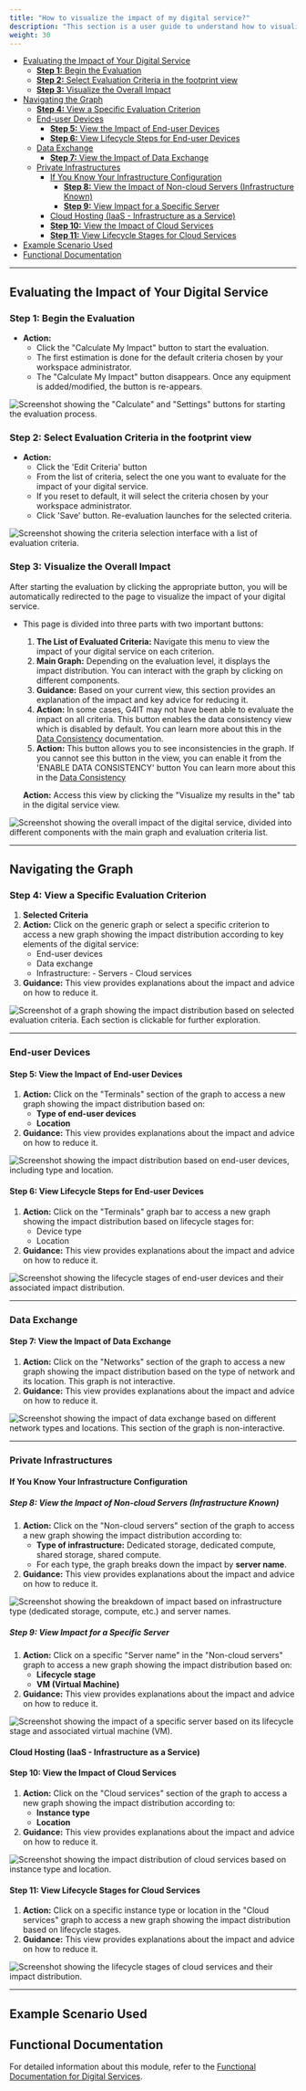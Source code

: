 ```yaml
---
title: "How to visualize the impact of my digital service?"
description: "This section is a user guide to understand how to visualize the data in G4IT"
weight: 30
---
```


<!-- TOC -->
  * [Evaluating the Impact of Your Digital Service](#evaluating-the-impact-of-your-digital-service)
    * [**Step 1:** Begin the Evaluation](#step-1-begin-the-evaluation)
    * [**Step 2:** Select Evaluation Criteria in the footprint view](#step-2-select-evaluation-criteria-in-the-footprint-view)
    * [**Step 3:** Visualize the Overall Impact](#step-3-visualize-the-overall-impact)
  * [Navigating the Graph](#navigating-the-graph)
    * [**Step 4:** View a Specific Evaluation Criterion](#step-4-view-a-specific-evaluation-criterion)
    * [End-user Devices](#end-user-devices)
      * [**Step 5:** View the Impact of End-user Devices](#step-5-view-the-impact-of-end-user-devices)
      * [**Step 6:** View Lifecycle Steps for End-user Devices](#step-6-view-lifecycle-steps-for-end-user-devices)
    * [Data Exchange](#data-exchange)
      * [**Step 7:** View the Impact of Data Exchange](#step-7-view-the-impact-of-data-exchange)
    * [Private Infrastructures](#private-infrastructures)
      * [If You Know Your Infrastructure Configuration](#if-you-know-your-infrastructure-configuration)
        * [**Step 8:** View the Impact of Non-cloud Servers (Infrastructure Known)](#step-8-view-the-impact-of-non-cloud-servers-infrastructure-known)
        * [**Step 9:** View Impact for a Specific Server](#step-9-view-impact-for-a-specific-server)
      * [Cloud Hosting (IaaS - Infrastructure as a Service)](#cloud-hosting-iaas---infrastructure-as-a-service)
      * [**Step 10:** View the Impact of Cloud Services](#step-10-view-the-impact-of-cloud-services)
      * [**Step 11:** View Lifecycle Stages for Cloud Services](#step-11-view-lifecycle-stages-for-cloud-services)
  * [Example Scenario Used](#example-scenario-used)
  * [Functional Documentation](#functional-documentation)
<!-- TOC -->

---

## Evaluating the Impact of Your Digital Service

### **Step 1:** Begin the Evaluation

-   **Action:**
    -   Click the "Calculate My Impact" button to start the evaluation.
    -   The first estimation is done for the default criteria chosen by your workspace administrator.
    -   The "Calculate My Impact" button disappears. Once any equipment is added/modified, the button is re-appears.

![Screenshot showing the "Calculate" and "Settings" buttons for starting the evaluation process.](../media/15_evaluate_the_impact.png)

### **Step 2:** Select Evaluation Criteria in the footprint view

-   **Action:**
    -   Click the 'Edit Criteria' button
    -   From the list of criteria, select the one you want to evaluate for the impact of your digital service.
    -   If you reset to default, it will select the criteria chosen by your workspace administrator.
    -   Click 'Save' button. Re-evaluation launches for the selected criteria.

![Screenshot showing the criteria selection interface with a list of evaluation criteria.](../media/16_choose_criteria.png)

### **Step 3:** Visualize the Overall Impact

After starting the evaluation by clicking the appropriate button, you will be automatically redirected to the page to
visualize the impact of your digital service.

-   This page is divided into three parts with two important buttons:

    1. **The List of Evaluated Criteria:** Navigate this menu to view the impact of your digital service on each
       criterion.
    2. **Main Graph:** Depending on the evaluation level, it displays the impact distribution. You can interact with the
       graph by clicking on different components.
    3. **Guidance:** Based on your current view, this section provides an explanation of the impact and key advice for
       reducing it.
    4. **Action:** In some cases, G4IT may not have been able to evaluate the impact on all criteria. This button enables
       the data consistency view which is disabled by default. You can learn more about this in
       the [Data Consistency](../../../../2-functional-documentation/global_concepts/uc1_dataconsistency.md)
       documentation.
    5. **Action:** This button allows you to see inconsistencies in the graph. If you cannot see this button in the view,
       you can enable it from the 'ENABLE DATA CONSISTENCY' button You can learn more about this in
       the [Data Consistency](../../../../2-functional-documentation/global_concepts/uc1_dataconsistency.md)

    **Action:** Access this view by clicking the "Visualize my results in the" tab in the digital service view.

![Screenshot showing the overall impact of the digital service, divided into different components with the main graph and evaluation criteria list.](../media/17_visualize_impact.png)

---

## Navigating the Graph

### **Step 4:** View a Specific Evaluation Criterion

1. **Selected Criteria**
2. **Action:** Click on the generic graph or select a specific criterion to access a new graph showing the impact
   distribution according to key elements of the digital service:
    - End-user devices
    - Data exchange
    - Infrastructure: - Servers - Cloud services
3. **Guidance:** This view provides explanations about the impact and advice on how to reduce it.

![Screenshot of a graph showing the impact distribution based on selected evaluation criteria. Each section is clickable for further exploration.](../media/18_visualize_impact_criteria.png)

---

### End-user Devices

#### **Step 5:** View the Impact of End-user Devices

1. **Action:** Click on the "Terminals" section of the graph to access a new graph showing the impact distribution based
   on:
    - **Type of end-user devices**
    - **Location**
2. **Guidance:** This view provides explanations about the impact and advice on how to reduce it.

![Screenshot showing the impact distribution based on end-user devices, including type and location.](../media/19_visualize_impact_terminal.png)

#### **Step 6:** View Lifecycle Steps for End-user Devices

1. **Action:** Click on the "Terminals" graph bar to access a new graph showing the impact distribution based on
   lifecycle stages for:
    - Device type
    - Location
2. **Guidance:** This view provides explanations about the impact and advice on how to reduce it.

![Screenshot showing the lifecycle stages of end-user devices and their associated impact distribution.](../media/20_visualize_impact_terminal_lifecycle.png)

---

### Data Exchange

#### **Step 7:** View the Impact of Data Exchange

1. **Action:** Click on the "Networks" section of the graph to access a new graph showing the impact distribution based
   on the type of network and its location. This graph is not interactive.
2. **Guidance:** This view provides explanations about the impact and advice on how to reduce it.

![Screenshot showing the impact of data exchange based on different network types and locations. This section of the graph is non-interactive.](../media/21_visualize_impact_network.png)

---

### Private Infrastructures

#### If You Know Your Infrastructure Configuration

##### **Step 8:** View the Impact of Non-cloud Servers (Infrastructure Known)

1. **Action:** Click on the "Non-cloud servers" section of the graph to access a new graph showing the impact
   distribution according to:
    - **Type of infrastructure:** Dedicated storage, dedicated compute, shared storage, shared compute.
    - For each type, the graph breaks down the impact by **server name**.
2. **Guidance:** This view provides explanations about the impact and advice on how to reduce it.

![Screenshot showing the breakdown of impact based on infrastructure type (dedicated storage, compute, etc.) and server names.](../media/22_visualize_impact_server.png)

##### **Step 9:** View Impact for a Specific Server

1. **Action:** Click on a specific "Server name" in the "Non-cloud servers" graph to access a new graph showing the
   impact distribution based on:
    - **Lifecycle stage**
    - **VM (Virtual Machine)**
2. **Guidance:** This view provides explanations about the impact and advice on how to reduce it.

![Screenshot showing the impact of a specific server based on its lifecycle stage and associated virtual machine (VM).](../media/23_visualize_impact_server_vm.png)

#### Cloud Hosting (IaaS - Infrastructure as a Service)

#### **Step 10:** View the Impact of Cloud Services

1. **Action:** Click on the "Cloud services" section of the graph to access a new graph showing the impact distribution
   according to:
    - **Instance type**
    - **Location**
2. **Guidance:** This view provides explanations about the impact and advice on how to reduce it.

![Screenshot showing the impact distribution of cloud services based on instance type and location.](../media/24_visualize_impact_cloud.png)

#### **Step 11:** View Lifecycle Stages for Cloud Services

1. **Action:** Click on a specific instance type or location in the "Cloud services" graph to access a new graph showing
   the impact distribution based on lifecycle stages.
2. **Guidance:** This view provides explanations about the impact and advice on how to reduce it.

![Screenshot showing the lifecycle stages of cloud services and their impact distribution.](../media/25_visualize_impact_cloud_lifecycle.png)

---

## Example Scenario Used

## Functional Documentation

For detailed information about this module, refer to
the [Functional Documentation for Digital Services](../../../../2-functional-documentation/use_cases/uc_digital_services/_index.md).
